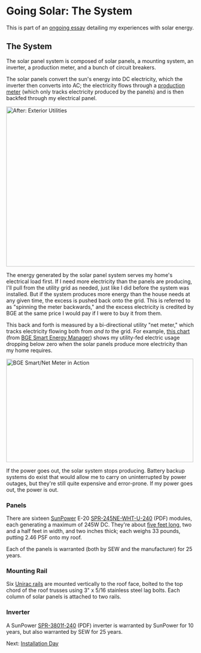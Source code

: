 <!-- title: My Solar PV System -->
<!-- categories: howto,essay -->
<!-- tags: solar -->
<!-- published: 2014-12-07T15:52:00-05:00 -->
<!-- updated: 2015-01-24T11:07:00-05:00 -->
<!-- summary: Part of the Going Solar series. This is the solar PV system I had installed. -->

# Going Solar: The System

This is part of an [ongoing essay](/v2/solar/) detailing my experiences with solar energy.

## The System

The solar panel system is composed of solar panels, a mounting system, an inverter, a production meter, and a bunch of circuit breakers.

The solar panels convert the sun's energy into DC electricity, which the inverter then converts into AC; the electricity flows through a [production meter](https://www.flickr.com/photos/techmsg/15933619976/in/set-72157649099138418) (which only tracks electricity produced by the panels) and is then backfed through my electrical panel.

<a href="https://www.flickr.com/photos/techmsg/15339772263" title="After: Exterior Utilities by Alex, on Flickr"><img src="https://farm9.staticflickr.com/8611/15339772263_78ec0b46da_z.jpg" width="640" height="427" alt="After: Exterior Utilities"></a>

The energy generated by the solar panel system serves my home's electrical load first. If I need more electricity than the panels are producing, I'll pull from the utility grid as needed, just like I did before the system was installed. But if the system produces more energy than the house needs at any given time, the excess is pushed back onto the grid. This is referred to as "spinning the meter backwards," and the excess electricity is credited by BGE at the same price I would pay if I were to buy it from them.

This back and forth is measured by a bi-directional utility "net meter," which tracks electricity flowing both from *and to* the grid. For example, [this chart](https://www.flickr.com/photos/techmsg/15675291694/) (from [BGE Smart Energy Manager](http://www.bge.com/smartenergy/smartenergymanager/pages/default.aspx)) shows my utility-fed electric usage dropping below zero when the solar panels produce more electricity than my home requires.

<a href="https://www.flickr.com/photos/techmsg/15675291694/" title="BGE Smart/Net Meter in Action by techmsg, on Flickr"><img src="https://farm9.staticflickr.com/8579/15675291694_e39c2fe648.jpg" width="500" height="276" alt="BGE Smart/Net Meter in Action"></a>

If the power goes out, the solar system stops producing. Battery backup systems do exist that would allow me to carry on uninterrupted by power outages, but they're still quite expensive and error-prone. If my power goes out, the power is out.

### Panels

There are sixteen [SunPower](http://us.sunpower.com) E-20  [SPR-245NE-WHT-U-240](http://us.sunpower.com/sites/sunpower/files/media-library/spec-sheets/sp-e-series-residential-solar-panels-supplementary-technical-spec.pdf) (PDF) modules, each generating a maximum of 245W DC. They're about [five feet long](https://www.flickr.com/photos/techmsg/15934096556/in/set-72157649099138418), two and a half feet in width, and two inches thick; each weighs 33 pounds, putting 2.46 PSF onto my roof.

Each of the panels is warranted (both by SEW and the manufacturer) for 25 years.

### Mounting Rail

Six [Unirac rails](http://unirac.com/residential/residential-products/solar-mount-residential) are mounted vertically to the roof face, bolted to the top chord of the roof trusses using 3" x 5/16 stainless steel lag bolts. Each column of solar panels is attached to two rails.

### Inverter

A SunPower [SPR-3801f-240](http://us.sunpower.com/sites/sunpower/files/media-library/manuals/mn-spr-3301f-1-spr-3801f-1-spr-6501f-1-spr-7501f-1-spr-10001f-1-spr-11401f-1-spr-11401f-3-spr-12001f.pdf) (PDF) inverter is warranted by SunPower for 10 years, but also warranted by SEW for 25 years.

Next: [Installation Day](/v2/solar/solar-installation.html)
